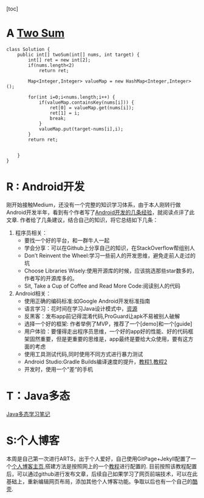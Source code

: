 [toc]
# A [Two Sum](https://leetcode.com/problems/two-sum/description/) 
```
class Solution {
    public int[] twoSum(int[] nums, int target) {
        int[] ret = new int[2];
        if(nums.length<2) 
            return ret;
        
        Map<Integer,Integer> valueMap = new HashMap<Integer,Integer>();

        for(int i=0;i<nums.length;i++) {
            if(valueMap.containsKey(nums[i])) {
                ret[0] = valueMap.get(nums[i]);
                ret[1] = i;
                break;
            }
            valueMap.put(target-nums[i],i);
        }
        return ret;
        
        
    }
}
```
# R : Android开发
刚开始接触Medium，还没有一个完整的知识学习体系，由于本人刚转行做Android开发半年，看到有个作者写了[Android开发的几条经验](https://blog.aritraroy.in/what-my-2-years-of-android-development-have-taught-me-the-hard-way-52b495ba5c51)，就阅读点评了此文章.
作者给了几条建议，结合自己的知识，将它总结如下几条：
1. 程序员相关：
    - 要找一个好的平台，和一群牛人一起
    - 学会分享：可以在Github上分享自己的知识，在StackOverflow帮组别人 
    - Don’t Reinvent the Wheel:学习一些前人的开发思维，避免走前人走过的坑
    - Choose Libraries Wisely:使用开源库的时候，应该挑选那些star数多的，作者写的开源库多的。
    - Sit, Take a Cup of Coffee and Read More Code:阅读别人的代码
2. Android相关：
    -  使用正确的编码标准:如Google Android开发标准指南
    -  语言学习：花时间在学习Java设计模式中，[资源](https://github.com/iluwatar/java-design-patterns)
    -  反黑客：发布app前记得混淆代码,ProGuard让apk不易被别人破解
    -  选择一个好的框架: 作者举例了MVP，推荐了一个[demo]和一个[guide]
    -  用户体验：要懂得走出程序员思维，一个好的app好的性能、好的代码框架固然重要，但是更重要的思维是，app最终是要给大众使用，要有这方面的考虑
    -  使用工具测试代码,同时使用不同方式进行暴力测试
    -  Android Studio:Gradle Builds编译速度的提升，[教程1](https://android.jlelse.eu/speeding-up-gradle-builds-619c442113cb),[教程2](https://zeroturnaround.com/rebellabs/making-gradle-builds-faster/)
    -  开发时，使用一个“差“的手机

# T：Java多态
[Java多态学习笔记](https://lmx01.github.io/2018/06/25/Java%E5%A4%9A%E6%80%81/)
# S:个人博客
本周是自己第一次进行ARTS，出于个人爱好，自己使用GitPage+Jekyll配置了一个[个人博客主页](https://lmx01.github.io/),搭建方法是按照网上的一个[教程](https://www.jianshu.com/p/e68fba58f75c)进行配置的.
目前按照该教程配置后，可以通过github进行发布文章，后续自己如果学习了网页前端技术，可以在此基础上，重新编辑网页布局，添加其他个人博客功能。争取以后也有一个自己的[酷壳](https://coolshell.cn/).


